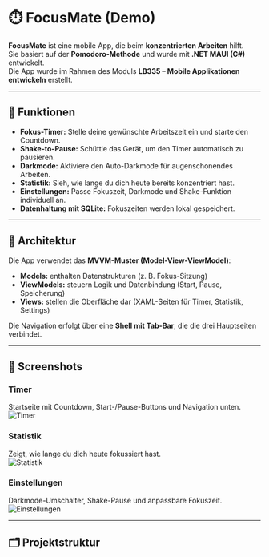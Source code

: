 # ⏱️ FocusMate (Demo)

**FocusMate** ist eine mobile App, die beim **konzentrierten Arbeiten** hilft.  
Sie basiert auf der **Pomodoro-Methode** und wurde mit **.NET MAUI (C#)** entwickelt.  
Die App wurde im Rahmen des Moduls **LB335 – Mobile Applikationen entwickeln** erstellt.

---

## 🚀 Funktionen

- **Fokus-Timer:** Stelle deine gewünschte Arbeitszeit ein und starte den Countdown.  
- **Shake-to-Pause:** Schüttle das Gerät, um den Timer automatisch zu pausieren.  
- **Darkmode:** Aktiviere den Auto-Darkmode für augenschonendes Arbeiten.  
- **Statistik:** Sieh, wie lange du dich heute bereits konzentriert hast.  
- **Einstellungen:** Passe Fokuszeit, Darkmode und Shake-Funktion individuell an.  
- **Datenhaltung mit SQLite:** Fokuszeiten werden lokal gespeichert.

---

## 🧠 Architektur

Die App verwendet das **MVVM-Muster (Model-View-ViewModel)**:  
- **Models:** enthalten Datenstrukturen (z. B. Fokus-Sitzung)  
- **ViewModels:** steuern Logik und Datenbindung (Start, Pause, Speicherung)  
- **Views:** stellen die Oberfläche dar (XAML-Seiten für Timer, Statistik, Settings)

Die Navigation erfolgt über eine **Shell mit Tab-Bar**, die die drei Hauptseiten verbindet.

---

## 📱 Screenshots

### **Timer**
Startseite mit Countdown, Start-/Pause-Buttons und Navigation unten.  
![Timer](docs/timer.png)

### **Statistik**
Zeigt, wie lange du dich heute fokussiert hast.  
![Statistik](docs/stats.png)

### **Einstellungen**
Darkmode-Umschalter, Shake-Pause und anpassbare Fokuszeit.  
![Einstellungen](docs/settings.png)

---

## 🗂️ Projektstruktur


